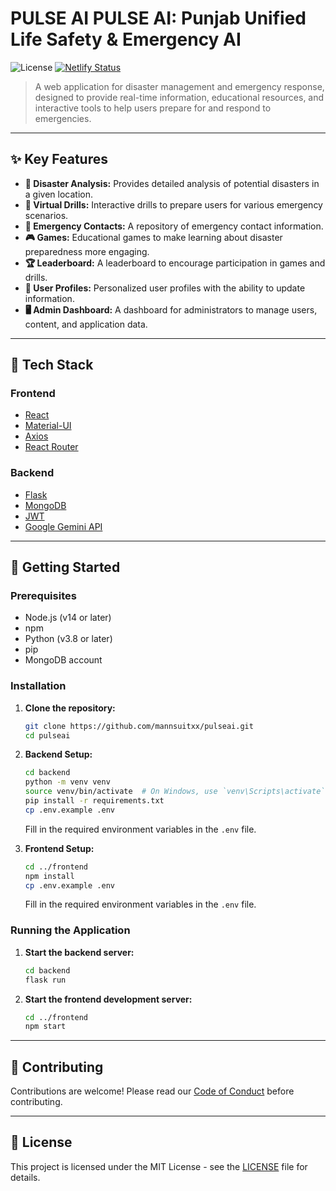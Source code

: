 # PULSE AI  PULSE AI: Punjab Unified Life Safety & Emergency AI

![License](https://img.shields.io/badge/License-MIT-blue.svg) [![Netlify Status](https://api.netlify.com/api/v1/badges/b9cb392a-0385-4a46-ba5d-fba9dab4f364/deploy-status)](https://app.netlify.com/projects/pulseai-wb/deploys)

> A web application for disaster management and emergency response, designed to provide real-time information, educational resources, and interactive tools to help users prepare for and respond to emergencies.

---

## ✨ Key Features

*   **🔎 Disaster Analysis:** Provides detailed analysis of potential disasters in a given location.
*   **🚨 Virtual Drills:** Interactive drills to prepare users for various emergency scenarios.
*   **👑 Emergency Contacts:** A repository of emergency contact information.
*   **🎮 Games:** Educational games to make learning about disaster preparedness more engaging.
*   **🏆 Leaderboard:** A leaderboard to encourage participation in games and drills.
*   **👥 User Profiles:** Personalized user profiles with the ability to update information.
*   **🖥️ Admin Dashboard:** A dashboard for administrators to manage users, content, and application data.

---

## 🚀 Tech Stack

### Frontend

*   [React](https://reactjs.org/)
*   [Material-UI](https://mui.com/)
*   [Axios](https://axios-http.com/)
*   [React Router](https://reactrouter.com/)

### Backend

*   [Flask](https://flask.palletsprodict.com/)
*   [MongoDB](https://www.mongodb.com/)
*   [JWT](https://jwt.io/)
*   [Google Gemini API](https://ai.google.dev/)

---

## 🚀 Getting Started

### Prerequisites

*   Node.js (v14 or later)
*   npm
*   Python (v3.8 or later)
*   pip
*   MongoDB account

### Installation

1.  **Clone the repository:**

    ```bash
    git clone https://github.com/mannsuitxx/pulseai.git
    cd pulseai
    ```

2.  **Backend Setup:**

    ```bash
    cd backend
    python -m venv venv
    source venv/bin/activate  # On Windows, use `venv\Scripts\activate`
    pip install -r requirements.txt
    cp .env.example .env
    ```

    Fill in the required environment variables in the `.env` file.

3.  **Frontend Setup:**

    ```bash
    cd ../frontend
    npm install
    cp .env.example .env
    ```

    Fill in the required environment variables in the `.env` file.

### Running the Application

1.  **Start the backend server:**

    ```bash
    cd backend
    flask run
    ```

2.  **Start the frontend development server:**

    ```bash
    cd ../frontend
    npm start
    ```

---

## 🤝 Contributing

Contributions are welcome! Please read our [Code of Conduct](CODE_OF_CONDUCT.md) before contributing.

---

## 📄 License

This project is licensed under the MIT License - see the [LICENSE](LICENSE) file for details.